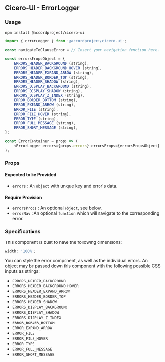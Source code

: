 ## Cicero-UI - ErrorLogger

### Usage

```shell
npm install @accordproject/cicero-ui
```

```js
import { ErrorLogger } from '@accordproject/cicero-ui';

const navigateToClauseError = // Insert your navigation function here.

const errorsPropsObject = {
    ERRORS_HEADER_BACKGROUND (string),
    ERRORS_HEADER_BACKGROUND_HOVER (string),
    ERRORS_HEADER_EXPAND_ARROW (string),
    ERRORS_HEADER_BORDER_TOP (string),
    ERRORS_HEADER_SHADOW (string),
    ERRORS_DISPLAY_BACKGROUND (string),
    ERRORS_DISPLAY_SHADOW (string),
    ERRORS_DISPLAY_Z_INDEX (string),
    ERROR_BORDER_BOTTOM (string),
    ERROR_EXPAND_ARROW (string),
    ERROR_FILE (string),
    ERROR_FILE_HOVER (string),
    ERROR_TYPE (string),
    ERROR_FULL_MESSAGE (string),
    ERROR_SHORT_MESSAGE (string),
};

const ErrorContainer = props => (
    <ErrorLogger errors={props.errors} errorsProps={errorsPropsObject} errorNav={navigateToClauseError}/>
);
```

### Props

#### Expected to be Provided

- `errors` : An `object` with unique key and error's data.

#### Require Provision

- `errorsProps` : An optional `object`, see below.
- `errorNav` : An optional `function` which will navigate to the corresponding error.

### Specifications

This component is built to have the following dimensions:

```js
width: '100%';
```

You can style the error component, as well as the individual errors. An object may be passed down this component with the following possible CSS inputs as strings:
- `ERRORS_HEADER_BACKGROUND`
- `ERRORS_HEADER_BACKGROUND_HOVER`
- `ERRORS_HEADER_EXPAND_ARROW`
- `ERRORS_HEADER_BORDER_TOP`
- `ERRORS_HEADER_SHADOW`
- `ERRORS_DISPLAY_BACKGROUND`
- `ERRORS_DISPLAY_SHADOW`
- `ERRORS_DISPLAY_Z_INDEX`
- `ERROR_BORDER_BOTTOM`
- `ERROR_EXPAND_ARROW`
- `ERROR_FILE`
- `ERROR_FILE_HOVER`
- `ERROR_TYPE`
- `ERROR_FULL_MESSAGE`
- `ERROR_SHORT_MESSAGE`
